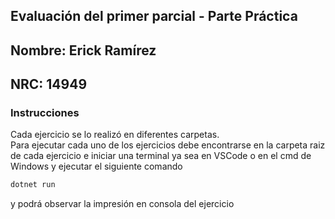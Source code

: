## Evaluación del primer parcial - Parte Práctica  

## Nombre: Erick Ramírez  
## NRC: 14949

### Instrucciones  
Cada ejercicio se lo realizó en diferentes carpetas.  
Para ejecutar cada uno de los ejercicios debe encontrarse en la carpeta raiz de cada ejercicio e iniciar una terminal ya sea en VSCode o en el cmd de Windows y ejecutar el siguiente comando
```bash
dotnet run
```
y podrá observar la impresión en consola del ejercicio
